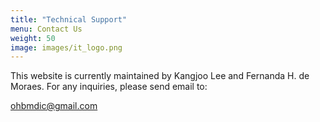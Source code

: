 ```yaml
---
title: "Technical Support"
menu: Contact Us
weight: 50
image: images/it_logo.png
---
```


This website is currently maintained by Kangjoo Lee and Fernanda H. de Moraes. For any inquiries, please send email to: <p style="color:blue;">ohbmdic@gmail.com</p>
